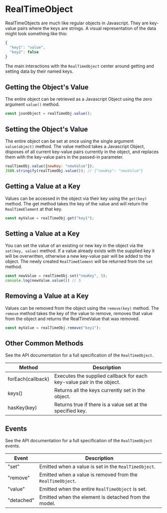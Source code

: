 # RealTimeObject

RealTimeObjects are much like regular objects in Javascript.  They are key-value pairs where the keys are strings. A visual representation of the data might look something like this:

```JavaScript
{
  "key1": "value",
  "key2": false
}
```

The main interactions with the `RealTimeObject` center around getting and setting data by their named keys.

## Getting the Object's Value

The entire object can be retrieved as a Javascript Object using the zero argument `value()` method.

```JavaScript
const jsonObject = realTimeObj.value();
```

## Setting the Object's Value

The entire object can be set at once using the single argument `value(object)` method.  The value method takes a Javascript Object, disposes of all current key-value pairs currently in the object, and replaces them with the key-value pairs in the passed-in parameter.

```JavaScript
realTimeObj.value({newKey: "newValue"});
JSON.stringify(realTimeObj.value()); // {"newKey": "newValue"}
```

## Getting a Value at a Key

Values can be accessed in the object via their key using the `get(key)` method.  The get method takes the key of the value and will return the `RealTimeElement` at that key.

```JavaScript
const myValue = realTimeObj.get("key1");
```

## Setting a Value at a Key

You can set the value of an existing or new key in the object via the `set(key, value)` method. If a value already exists with the supplied key it will be overwritten, otherwise a new key-value pair will be added to the object. The newly created `RealTimeElement` will be returned from the `set` method.

```JavaScript
const newValue = realTimeObj.set("newKey", 5);
console.log(newValue.value()) // 5
```

## Removing a Value at a Key

Values can be removed from the object using the `remove(key)` method.  The `remove` method takes the key of the value to remove, removes that value from the object and returns the RealTimeValue that was removed.

```JavaScript
const myValue = realTimeObj.remove("key1");
```


## Other Common Methods

See the API documentation for a full specification of the `RealTimeObject`.

| Method | Description |
| --- | --- |
| forEach\(callback\) | Executes the supplied callback for each key-value pair in the object. |
| keys\(\) | Returns all the keys currently set in the object. |
| hasKey\(key\) | Returns true if there is a value set at the specified key. |

## Events

See the API documentation for a full specification of the `RealTimeObject` events.

| Event | Description |
| --- | --- |
| "set" | Emitted when a value is set in the `RealTimeObject`. |
| "remove" | Emitted when a value is removed from the `RealTimeObject`. |
| "value" | Emitted when the entire `RealTimeObject` is set. |
| "detached" | Emitted when the element is detached from the model. |
